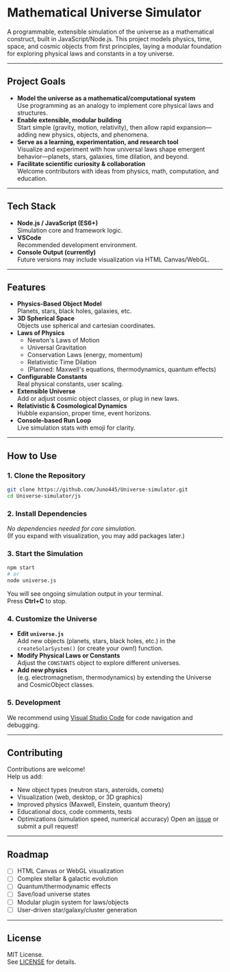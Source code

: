 # Mathematical Universe Simulator

A programmable, extensible simulation of the universe as a mathematical construct, built in JavaScript/Node.js. This project models physics, time, space, and cosmic objects from first principles, laying a modular foundation for exploring physical laws and constants in a toy universe.

---

## Project Goals
- **Model the universe as a mathematical/computational system**  
  Use programming as an analogy to implement core physical laws and structures.
- **Enable extensible, modular building**  
  Start simple (gravity, motion, relativity), then allow rapid expansion—adding new physics, objects, and phenomena.
- **Serve as a learning, experimentation, and research tool**  
  Visualize and experiment with how universal laws shape emergent behavior—planets, stars, galaxies, time dilation, and beyond.
- **Facilitate scientific curiosity & collaboration**  
  Welcome contributors with ideas from physics, math, computation, and education.

---

## Tech Stack
- **Node.js / JavaScript (ES6+)**  
  Simulation core and framework logic.
- **VSCode**  
  Recommended development environment.
- **Console Output (currently)**  
  Future versions may include visualization via HTML Canvas/WebGL.

---

## Features
- **Physics-Based Object Model**  
  Planets, stars, black holes, galaxies, etc.
- **3D Spherical Space**  
  Objects use spherical and cartesian coordinates.
- **Laws of Physics**  
  - Newton's Laws of Motion  
  - Universal Gravitation  
  - Conservation Laws (energy, momentum)  
  - Relativistic Time Dilation  
  - (Planned: Maxwell's equations, thermodynamics, quantum effects)
- **Configurable Constants**  
  Real physical constants, user scaling.
- **Extensible Universe**  
  Add or adjust cosmic object classes, or plug in new laws.
- **Relativistic & Cosmological Dynamics**  
  Hubble expansion, proper time, event horizons.
- **Console-based Run Loop**  
  Live simulation stats with emoji for clarity.

---

## How to Use
### **1. Clone the Repository**
```bash
git clone https://github.com/Juno445/Universe-simulator.git
cd Universe-simulator/js
```
### **2. Install Dependencies**
_No dependencies needed for core simulation._  
(If you expand with visualization, you may add packages later.)
### **3. Start the Simulation**
```bash
npm start
# or
node universe.js
```
You will see ongoing simulation output in your terminal.  
Press **Ctrl+C** to stop.
### **4. Customize the Universe**
- **Edit `universe.js`**  
  Add new objects (planets, stars, black holes, etc.) in the `createSolarSystem()` (or create your own!) function.
- **Modify Physical Laws or Constants**  
  Adjust the `CONSTANTS` object to explore different universes.
- **Add new physics**  
  (e.g. electromagnetism, thermodynamics) by extending the Universe and CosmicObject classes.
### **5. Development**
We recommend using [Visual Studio Code](https://code.visualstudio.com/) for code navigation and debugging.

---

## Contributing
Contributions are welcome!  
Help us add:
- New object types (neutron stars, asteroids, comets)
- Visualization (web, desktop, or 3D graphics)
- Improved physics (Maxwell, Einstein, quantum theory)
- Educational docs, code comments, tests
- Optimizations (simulation speed, numerical accuracy)
Open an [issue](https://github.com/Juno445/Universe-simulator/issues) or submit a pull request!

---

## Roadmap
- [ ] HTML Canvas or WebGL visualization
- [ ] Complex stellar & galactic evolution
- [ ] Quantum/thermodynamic effects
- [ ] Save/load universe states
- [ ] Modular plugin system for laws/objects
- [ ] User-driven star/galaxy/cluster generation

---

## License
MIT License.  
See [LICENSE](LICENSE) for details.
